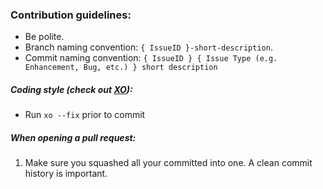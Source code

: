 ### Contribution guidelines:

- Be polite.
- Branch naming convention: `{ IssueID }-short-description`.
- Commit naming convention: `{ IssueID } { Issue Type (e.g. Enhancement, Bug, etc.) } short description`
##### Coding style (check out [XO](https://github.com/sindresorhus/xo)):
- Run `xo --fix` prior to commit

##### When opening a pull request:
1. Make sure you squashed all your committed into one. A clean commit history is important.



